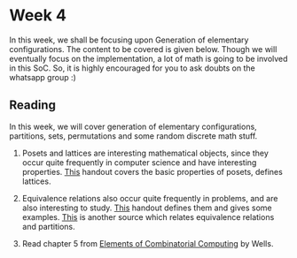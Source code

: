 # Week 4

In this week, we shall be focusing upon Generation of elementary configurations. The content to be covered is given below. Though we will eventually focus on the implementation, a lot of math is going to be involved in this SoC. So, it is highly encouraged for you to ask doubts on the whatsapp group :)

## Reading

In this week, we will cover generation of elementary configurations, partitions, sets, permutations and some random discrete math stuff. 

1. Posets and lattices are interesting mathematical objects, since they occur quite frequently in computer science and have interesting properties. [This](Posets.pdf) handout covers the basic properties of posets, defines lattices. 

2. Equivalence relations also occur quite frequently in problems, and are also interesting to study. [This](EquivalenceRelations.pdf) handout defines them and gives some examples. [This](https://www.cs.sfu.ca/~ggbaker/zju/math/equiv-rel.html) is another source which relates equivalence relations and partitions.

3. Read chapter 5 from [Elements of Combinatorial Computing](../Reference_books/Elements_of_Combinatorial_Computing.pdf) by Wells.
